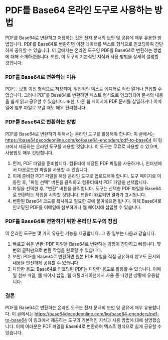 PDF를 Base64 온라인 도구로 사용하는 방법
===========================

PDF를 Base64로 변환하고 저장하는 것은 전자 문서의 보안 및 공유에 매우 유용한 방법입니다. PDF를 Base64로 변환하면 이진 데이터를 텍스트 형식으로 인코딩하여 간단하게 공유할 수 있습니다. 이 글에서는 온라인 도구인 PDF를 Base64로 변환하는 방법에 대해 소개하겠습니다. 또한, 이 도구의 기본적인 지식과 사용 방법을 상세히 설명할 것입니다.

### PDF를 Base64로 변환하는 이유

PDF는 보통 이진 형식으로 저장되며, 일반적인 텍스트 에디터로 직접 열거나 편집할 수 없습니다. 그러나 PDF를 Base64로 변환하면 텍스트 형식으로 인코딩되어 문서의 내용을 쉽게 읽고 공유할 수 있습니다. 또한, 다른 웹 페이지에 PDF 문서를 삽입하거나 이메일에 첨부 파일로 보낼 때도 매우 편리합니다.

### PDF를 Base64로 변환하는 방법

PDF를 Base64로 변환하기 위해서는 온라인 도구를 활용해야 합니다. 이 글에서는 <https://base64decodeonline.com/ko/base64-encoders/pdf-to-base64> 이 링크에서 제공하는 온라인 도구를 사용할 것입니다. 이 도구는 무료로 사용할 수 있으며, 사용법도 매우 간단합니다.

1. 먼저, PDF 파일을 준비합니다. 컴퓨터에 저장된 PDF 파일을 사용하거나, 인터넷에서 다운로드한 파일을 사용할 수 있습니다.
2. 이제 준비한 PDF 파일을 해당 온라인 도구로 업로드해야 합니다. 도구 페이지로 이동한 후, "파일 선택" 버튼을 클릭하고 컴퓨터에서 PDF 파일을 선택합니다.
3. 파일을 선택한 후, "변환" 버튼을 클릭합니다. 도구는 선택한 PDF 파일을 Base64로 변환하는 작업을 시작할 것입니다. 변환이 완료되면 결과가 표시됩니다.
4. 변환된 Base64 코드를 복사하고 필요한 곳에 붙여넣으면 됩니다. 이제 Base64로 인코딩된 PDF를 이메일에 첨부하거나 웹 페이지에 삽입할 수 있습니다.

### PDF를 Base64로 변환하기 위한 온라인 도구의 장점

이 온라인 도구는 몇 가지 유용한 기능을 제공합니다. 그 중 일부는 다음과 같습니다.

1. 빠르고 쉬운 변환: PDF 파일을 Base64로 변환하는 과정이 간단하고 빠릅니다. 몇 번의 클릭만으로 변환 작업을 완료할 수 있습니다.
2. 보안: PDF를 Base64로 변환하면 원본 PDF 파일을 직접 공유하지 않고도 문서의 내용을 안전하게 공유할 수 있습니다.
3. 다양한 용도: Base64로 인코딩된 PDF는 다양한 용도로 활용할 수 있습니다. 이메일 첨부 파일, 웹 페이지 삽입, 웹 애플리케이션에서 사용 등 다양한 상황에 유용합니다.

### 결론

PDF를 Base64로 변환하는 온라인 도구는 전자 문서의 보안 및 공유에 매우 유용합니다. 이 글에서는 <https://base64decodeonline.com/ko/base64-encoders/pdf-to-base64> 이 링크에서 제공하는 도구의 기본적인 지식과 사용 방법에 대해 설명했습니다. 이제 여러분은 PDF 파일을 Base64로 변환하여 텍스트 형식으로 쉽게 공유할 수 있습니다.